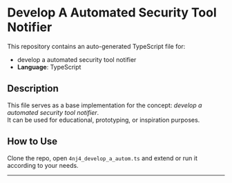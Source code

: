 # Develop A Automated Security Tool Notifier

This repository contains an auto-generated TypeScript file for:

- develop a automated security tool notifier
- **Language**: TypeScript

## Description

This file serves as a base implementation for the concept: *develop a automated security tool notifier*.  
It can be used for educational, prototyping, or inspiration purposes.

## How to Use

Clone the repo, open `4nj4_develop_a_autom.ts` and extend or run it according to your needs.

---


